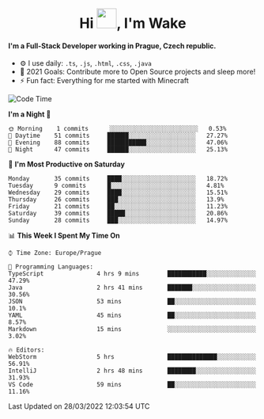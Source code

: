 <h1 align="center">Hi <img src="https://raw.githubusercontent.com/MrWakeCZ/MrWakeCZ/master/Hi.gif" width="40px" />, I'm Wake</h1>

#### I'm a Full-Stack Developer working in Prague, Czech republic.
- ⚙️ I use daily: `.ts`, `.js`, `.html`, `.css`, `.java`
- 🥅 2021 Goals: Contribute more to Open Source projects and sleep more!
- ⚡ Fun fact: Everything for me started with Minecraft

<!--START_SECTION:waka-->
![Code Time](http://img.shields.io/badge/Code%20Time-2%2C248%20hrs%2037%20mins-blue)

**I'm a Night 🦉** 

```text
🌞 Morning    1 commits      ░░░░░░░░░░░░░░░░░░░░░░░░░   0.53% 
🌆 Daytime    51 commits     ██████░░░░░░░░░░░░░░░░░░░   27.27% 
🌃 Evening    88 commits     ███████████░░░░░░░░░░░░░░   47.06% 
🌙 Night      47 commits     ██████░░░░░░░░░░░░░░░░░░░   25.13%

```
📅 **I'm Most Productive on Saturday** 

```text
Monday       35 commits     ████░░░░░░░░░░░░░░░░░░░░░   18.72% 
Tuesday      9 commits      █░░░░░░░░░░░░░░░░░░░░░░░░   4.81% 
Wednesday    29 commits     ████░░░░░░░░░░░░░░░░░░░░░   15.51% 
Thursday     26 commits     ███░░░░░░░░░░░░░░░░░░░░░░   13.9% 
Friday       21 commits     ██░░░░░░░░░░░░░░░░░░░░░░░   11.23% 
Saturday     39 commits     █████░░░░░░░░░░░░░░░░░░░░   20.86% 
Sunday       28 commits     ███░░░░░░░░░░░░░░░░░░░░░░   14.97%

```


📊 **This Week I Spent My Time On** 

```text
⌚︎ Time Zone: Europe/Prague

💬 Programming Languages: 
TypeScript               4 hrs 9 mins        ███████████░░░░░░░░░░░░░░   47.29% 
Java                     2 hrs 41 mins       ███████░░░░░░░░░░░░░░░░░░   30.56% 
JSON                     53 mins             ██░░░░░░░░░░░░░░░░░░░░░░░   10.1% 
YAML                     45 mins             ██░░░░░░░░░░░░░░░░░░░░░░░   8.57% 
Markdown                 15 mins             ░░░░░░░░░░░░░░░░░░░░░░░░░   3.02%

🔥 Editors: 
WebStorm                 5 hrs               ██████████████░░░░░░░░░░░   56.91% 
IntelliJ                 2 hrs 48 mins       ████████░░░░░░░░░░░░░░░░░   31.93% 
VS Code                  59 mins             ██░░░░░░░░░░░░░░░░░░░░░░░   11.16%

```


 Last Updated on 28/03/2022 12:03:54 UTC
<!--END_SECTION:waka-->

